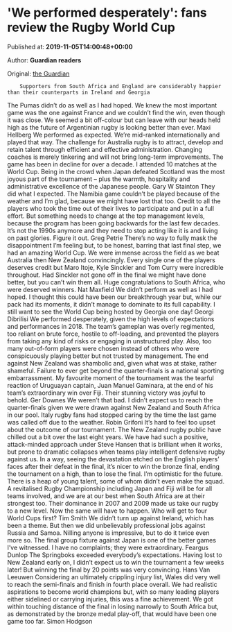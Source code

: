 
# 'We performed desperately': fans review the Rugby World Cup

Published at: **2019-11-05T14:00:48+00:00**

Author: **Guardian readers**

Original: [the Guardian](https://www.theguardian.com/sport/2019/nov/05/rugby-world-cup-desperately-fans-review-south-africa-england-ireland-georgia)


        Supporters from South Africa and England are considerably happier than their counterparts in Ireland and Georgia
      
The Pumas didn’t do as well as I had hoped. We knew the most important game was the one against France and we couldn’t find the win, even though it was close. We seemed a bit off-colour but can leave with our heads held high as the future of Argentinian rugby is looking better than ever. Maxi Hellberg
We performed as expected. We’re mid-ranked internationally and played that way. The challenge for Australia rugby is to attract, develop and retain talent through efficient and effective administration. Changing coaches is merely tinkering and will not bring long-term improvements. The game has been in decline for over a decade.
I attended 10 matches at the World Cup. Being in the crowd when Japan defeated Scotland was the most joyous part of the tournament – plus the warmth, hospitality and administrative excellence of the Japanese people. Gary W Stainton
They did what I expected. The Namibia game couldn’t be played because of the weather and I’m glad, because we might have lost that too. Credit to all the players who took the time out of their lives to participate and put in a full effort. But something needs to change at the top management levels, because the program has been going backwards for the last few decades. It’s not the 1990s anymore and they need to stop acting like it is and living on past glories. Figure it out. Greg Petrie
There’s no way to fully mask the disappointment I’m feeling but, to be honest, barring that last final step, we had an amazing World Cup. We were immense across the field as we beat Australia then New Zealand convincingly. Every single one of the players deserves credit but Maro Itoje, Kyle Sinckler and Tom Curry were incredible throughout. Had Sinckler not gone off in the final we might have done better, but you can’t win them all. Huge congratulations to South Africa, who were deserved winners. Nat Maxfield
We didn’t perform as well as I had hoped. I thought this could have been our breakthrough year but, while our pack had its moments, it didn’t manage to dominate to its full capability. I still want to see the World Cup being hosted by Georgia one day! Georgi Dibrilisi
We performed desperately, given the high levels of expectations and performances in 2018. The team’s gameplan was overly regimented, too reliant on brute force, hostile to off-loading, and prevented the players from taking any kind of risks or engaging in unstructured play. Also, too many out-of-form players were chosen instead of others who were conspicuously playing better but not trusted by management.
The end against New Zealand was shambolic and, given what was at stake, rather shameful. Failure to ever get beyond the quarter-finals is a national sporting embarrassment. My favourite moment of the tournament was the tearful reaction of Uruguayan captain, Juan Manuel Gaminara, at the end of his team’s extraordinary win over Fiji. Their stunning victory was joyful to behold. Ger Downes
We weren’t that bad. I didn’t expect us to reach the quarter-finals given we were drawn against New Zealand and South Africa in our pool. Italy rugby fans had stopped caring by the time the last game was called off due to the weather. Robin Grifoni
It’s hard to feel too upset about the outcome of our tournament. The New Zealand rugby public have chilled out a bit over the last eight years. We have had such a positive, attack-minded approach under Steve Hansen that is brilliant when it works, but prone to dramatic collapses when teams play intelligent defensive rugby against us. In a way, seeing the devastation etched on the English players’ faces after their defeat in the final, it’s nicer to win the bronze final, ending the tournament on a high, than to lose the final.
I’m optimistic for the future. There is a heap of young talent, some of whom didn’t even make the squad. A revitalised Rugby Championship including Japan and Fiji will be for all teams involved, and we are at our best when South Africa are at their strongest too. Their dominance in 2007 and 2009 made us take our rugby to a new level. Now the same will have to happen. Who will get to four World Cups first? Tim Smith
We didn’t turn up against Ireland, which has been a theme. But then we did unbelievably professional jobs against Russia and Samoa. Nilling anyone is impressive, but to do it twice even more so. The final group fixture against Japan is one of the better games I’ve witnessed. I have no complaints; they were extraordinary. Feargus Dunlop
The Springboks exceeded everybody’s expectations. Having lost to New Zealand early on, I didn’t expect us to win the tournament a few weeks later! But winning the final by 20 points was very convincing. Hans Van Leeuwen
Considering an ultimately crippling injury list, Wales did very well to reach the semi-finals and finish in fourth place overall. We had realistic aspirations to become world champions but, with so many leading players either sidelined or carrying injuries, this was a fine achievement. We got within touching distance of the final in losing narrowly to South Africa but, as demonstrated by the bronze medal play-off, that would have been one game too far. Simon Hodgson
